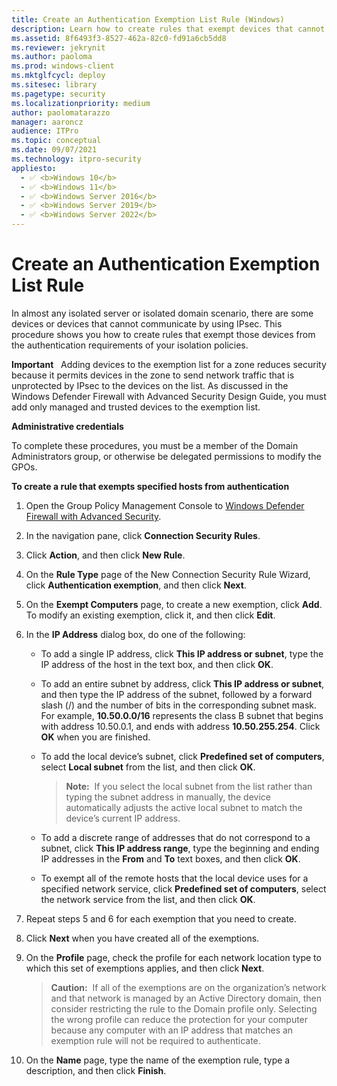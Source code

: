 ```yaml
---
title: Create an Authentication Exemption List Rule (Windows)
description: Learn how to create rules that exempt devices that cannot communicate by using IPSec from the authentication requirements of your isolation policies.
ms.assetid: 8f6493f3-8527-462a-82c0-fd91a6cb5dd8
ms.reviewer: jekrynit
ms.author: paoloma
ms.prod: windows-client
ms.mktglfcycl: deploy
ms.sitesec: library
ms.pagetype: security
ms.localizationpriority: medium
author: paolomatarazzo
manager: aaroncz
audience: ITPro
ms.topic: conceptual
ms.date: 09/07/2021
ms.technology: itpro-security
appliesto: 
  - ✅ <b>Windows 10</b>
  - ✅ <b>Windows 11</b>
  - ✅ <b>Windows Server 2016</b>
  - ✅ <b>Windows Server 2019</b>
  - ✅ <b>Windows Server 2022</b>
---
```


# Create an Authentication Exemption List Rule


In almost any isolated server or isolated domain scenario, there are some devices or devices that cannot communicate by using IPsec. This procedure shows you how to create rules that exempt those devices from the authentication requirements of your isolation policies.

**Important**  
Adding devices to the exemption list for a zone reduces security because it permits devices in the zone to send network traffic that is unprotected by IPsec to the devices on the list. As discussed in the Windows Defender Firewall with Advanced Security Design Guide, you must add only managed and trusted devices to the exemption list.

 
**Administrative credentials**

To complete these procedures, you must be a member of the Domain Administrators group, or otherwise be delegated permissions to modify the GPOs.

**To create a rule that exempts specified hosts from authentication**

1.  Open the Group Policy Management Console to [Windows Defender Firewall with Advanced Security](open-the-group-policy-management-console-to-windows-firewall-with-advanced-security.md).

2.  In the navigation pane, click **Connection Security Rules**.

3.  Click **Action**, and then click **New Rule**.

4.  On the **Rule Type** page of the New Connection Security Rule Wizard, click **Authentication exemption**, and then click **Next**.

5.  On the **Exempt Computers** page, to create a new exemption, click **Add**. To modify an existing exemption, click it, and then click **Edit**.

6.  In the **IP Address** dialog box, do one of the following:

    -   To add a single IP address, click **This IP address or subnet**, type the IP address of the host in the text box, and then click **OK**.

    -   To add an entire subnet by address, click **This IP address or subnet**, and then type the IP address of the subnet, followed by a forward slash (/) and the number of bits in the corresponding subnet mask. For example, **10.50.0.0/16** represents the class B subnet that begins with address 10.50.0.1, and ends with address **10.50.255.254**. Click **OK** when you are finished.

    -   To add the local device’s subnet, click **Predefined set of computers**, select **Local subnet** from the list, and then click **OK**.

        >**Note:**  If you select the local subnet from the list rather than typing the subnet address in manually, the device automatically adjusts the active local subnet to match the device’s current IP address.
        
    -   To add a discrete range of addresses that do not correspond to a subnet, click **This IP address range**, type the beginning and ending IP addresses in the **From** and **To** text boxes, and then click **OK**.

    -   To exempt all of the remote hosts that the local device uses for a specified network service, click **Predefined set of computers**, select the network service from the list, and then click **OK**.

7.  Repeat steps 5 and 6 for each exemption that you need to create.

8.  Click **Next** when you have created all of the exemptions.

9.  On the **Profile** page, check the profile for each network location type to which this set of exemptions applies, and then click **Next**.

    >**Caution:**  If all of the exemptions are on the organization’s network and that network is managed by an Active Directory domain, then consider restricting the rule to the Domain profile only. Selecting the wrong profile can reduce the protection for your computer because any computer with an IP address that matches an exemption rule will not be required to authenticate.

10. On the **Name** page, type the name of the exemption rule, type a description, and then click **Finish**.
